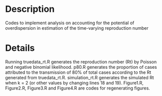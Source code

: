# Description
Codes to implement analysis on accounting for the potential of overdispersion in estimation of the time-varying reproduction number
# Details
Running truedata_rt.R generates the reproduction number (Rt) by Poisson and negative binomial likelihood. p80.R generates the proportion of cases attributed to the transmission of 80% of total cases according to the Rt generated from truedata_rt.R. simulation_rt.R generates the simulated Rt when k = 2 (or other values by changing lines 18 and 19). Figure1.R, Figure2.R, Figure3.R and Figure4.R are codes for regenerating figures.
